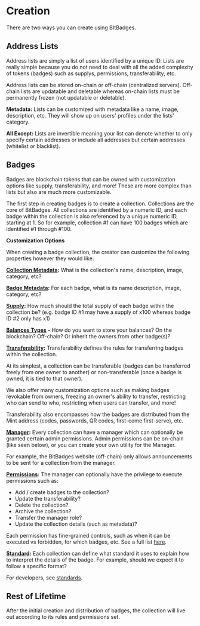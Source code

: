 # Creation

There are two ways you can create using BItBadges.&#x20;

## Address Lists

Address lists are simply a list of users identified by a unique ID. Lists are really simple because you do not need to deal with all the added complexity of tokens (badges) such as supplys, permissions, transferability, etc.&#x20;

Address lists can be stored on-chain or off-chain (centralized servers). Off-chain lists are updatable and deletable whereas on-chain lists must be permanently frozen (not updatable or deletable).&#x20;

**Metadata:** Lists can be customized with metadata like a name, image, description, etc. They will show up on users' profiles under the lists' category.

**All Except:** Lists are invertible meaning your list can denote whether to only specify certain addresses or include all addresses but certain addresses (whitelist or blacklist).

## **Badges**

Badges are blockchain tokens that can be owned with customization options like supply, transferability, and more! These are more complex than lists but also are much more customizable.

The first step in creating badges is to create a collection. Collections are the core of BitBadges. All collections are identified by a numeric ID, and each badge within the collection is also referenced by a unique numeric ID, starting at 1. So for example, collection #1 can have 100 badges which are identified #1 through #100.



**Customization Options**

When creating a badge collection, the creator can customize the following properties however they would like:

[**Collection Metadata**](../concepts/metadata.md)**:** What is the collection's name, description, image, category, etc?

[**Badge Metadata**](../concepts/metadata.md)**:** For each badge, what is its name description, image, category, etc?

[**Supply**](../concepts/total-supplys.md)**:** How much should the total supply of each badge within the collection be? (e.g. badge ID #1 may have a supply of x100 whereas badge ID #2 only has x1)

[**Balances Types**](../concepts/balances-types.md) **-** How do you want to store your balances? On the blockchain? Off-chain? Or inherit the owners from other badge(s)?

[**Transferability**](../concepts/transferability.md)**:** Transferability defines the rules for transferring badges within the collection.&#x20;

At its simplest, a collection can be transferable (badges can be transferred freely from one owner to another) or non-transferable (once a badge is owned, it is tied to that owner).

We also offer many customization options such as making badges revokable from owners, freezing an owner's ability to transfer, restricting who can send to who, restricting when users can transfer, and more!

Transferability also encompasses how the badges are distributed from the Mint address (codes, passwords, QR codes, first-come first-serve), etc.

[**Manager**](../concepts/manager.md)**:** Every collection can have a manager which can optionally be granted certain admin permissions. Admin permissions can be on-chain (like seen below), or you can create your own utility for the Manager.&#x20;

For example, the BitBadges website (off-chain) only allows announcements to be sent for a collection from the manager.

[**Permissions**](../concepts/manager.md)**:** The manager can optionally have the privilege to execute permissions such as:

* Add / create badges to the collection?
* Update the transferability?
* Delete the collection?
* Archive the collection?
* Transfer the manager role?
* Update the collection details (such as metadata)?

Each permission has fine-grained controls, such as when it can be executed vs forbidden, for which badges, etc. See a full list [here](../concepts/manager.md).

[**Standard**](../concepts/standards.md)**:** Each collection can define what standard it uses to explain how to interpret the details of the badge. For example, should we expect it to follow a specific format?

For developers, see [standards](../../for-developers/concepts/standards.md).



## Rest of Lifetime

After the initial creation and distribution of badges, the collection will live out according to its rules and permissions set.
